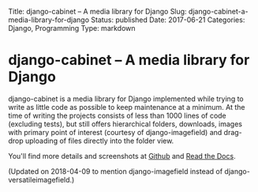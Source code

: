 Title: django-cabinet – A media library for Django
Slug: django-cabinet-a-media-library-for-django
Status: published
Date: 2017-06-21
Categories: Django, Programming
Type: markdown

# django-cabinet &ndash; A media library for Django

django-cabinet is a media library for Django implemented while trying to write as little code as possible to keep maintenance at a minimum. At the time of writing the projects consists of less than 1000 lines of code (excluding tests), but still offers hierarchical folders, downloads, images with primary point of interest (courtesy of django-imagefield) and drag-drop uploading of files directly into the folder view.

You'll find more details and screenshots at [Github](https://github.com/matthiask/django-cabinet) and [Read the Docs](https://django-cabinet.readthedocs.io/).

(Updated on 2018-04-09 to mention django-imagefield instead of django-versatileimagefield.)
